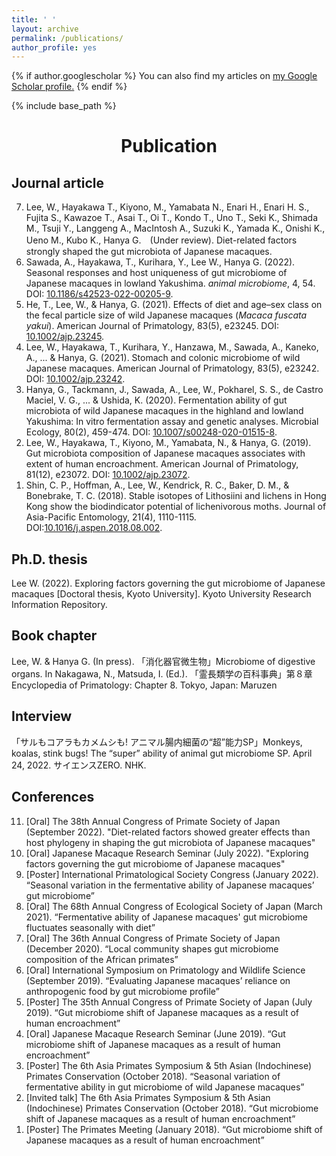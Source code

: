 ```yaml
---
title: ' '
layout: archive
permalink: /publications/
author_profile: yes
---
```


{% if author.googlescholar %}
  You can also find my articles on <u><a href="{{author.googlescholar}}">my Google Scholar profile</a>.</u>
{% endif %}

{% include base_path %}

<div style="text-align: center"> <h1>Publication</h1> </div>

Journal article
------
<ol reversed>  
    <li>Lee, W., Hayakawa T., Kiyono, M., Yamabata N., Enari H., Enari H. S., Fujita S., Kawazoe T., Asai T., Oi T., Kondo T., Uno T., Seki K., Shimada M., Tsuji Y., Langgeng A., MacIntosh A., Suzuki K., Yamada K., Onishi K., Ueno M., Kubo K., Hanya G.　(Under review). Diet-related factors strongly shaped the gut microbiota of Japanese macaques.</li>
    <li>Sawada, A., Hayakawa, T., Kurihara, Y., Lee W., Hanya G. (2022). Seasonal responses and host uniqueness of gut microbiome of Japanese macaques in lowland Yakushima. <i>animal microbiome</i>, 4, 54. DOI: <a href="https://doi.org/10.1186/s42523-022-00205-9">10.1186/s42523-022-00205-9</a>.</li>
    <li>He, T., Lee, W., & Hanya, G. (2021). Effects of diet and age–sex class on the fecal particle size of wild Japanese macaques (<i>Macaca fuscata yakui</i>). American Journal of Primatology, 83(5), e23245. DOI: <a href="https://doi.org/10.1002/ajp.23245">10.1002/ajp.23245</a>. </li>  
    <li>Lee, W., Hayakawa, T., Kurihara, Y., Hanzawa, M., Sawada, A., Kaneko, A., ... & Hanya, G. (2021). Stomach and colonic microbiome of wild Japanese macaques. American Journal of Primatology, 83(5), e23242. DOI: <a href="https://doi.org/10.1002/ajp.23242">10.1002/ajp.23242</a>. </li>  
    <li>Hanya, G., Tackmann, J., Sawada, A., Lee, W., Pokharel, S. S., de Castro Maciel, V. G., ... & Ushida, K. (2020). Fermentation ability of gut microbiota of wild Japanese macaques in the highland and lowland Yakushima: In vitro fermentation assay and genetic analyses. Microbial Ecology, 80(2), 459-474. DOI: <a href="https://doi.org/10.1007/s00248-020-01515-8">10.1007/s00248-020-01515-8</a>. </li>  
    <li>Lee, W., Hayakawa, T., Kiyono, M., Yamabata, N., & Hanya, G. (2019). Gut microbiota composition of Japanese macaques associates with extent of human encroachment. American Journal of Primatology, 81(12), e23072. DOI: <a href="https://doi.org/10.1002/ajp.23072">10.1002/ajp.23072</a>. </li>  
    <li>Shin, C. P., Hoffman, A., Lee, W., Kendrick, R. C., Baker, D. M., & Bonebrake, T. C. (2018). Stable isotopes of Lithosiini and lichens in Hong Kong show the biodindicator potential of lichenivorous moths. Journal of Asia-Pacific Entomology, 21(4), 1110-1115. DOI:<a href="https://doi.org/10.1016/j.aspen.2018.08.002">10.1016/j.aspen.2018.08.002</a>.</li>  
</ol>  

Ph.D. thesis
------

Lee W. (2022). Exploring factors governing the gut microbiome of Japanese macaques [Doctoral thesis, Kyoto University]. Kyoto University Research Information Repository. 

Book chapter
------

Lee, W. & Hanya G. (In press). 「消化器官微生物」Microbiome of digestive organs. In Nakagawa, N., Matsuda, I. (Ed.). 「霊長類学の百科事典」第８章Encyclopedia of Primatology: Chapter 8. Tokyo, Japan: Maruzen

Interview
------

「サルもコアラもカメムシも! アニマル腸内細菌の“超”能力SP」Monkeys, koalas, stink bugs! The “super” ability of animal gut microbiome SP. April 24, 2022. サイエンスZERO. NHK.

Conferences
------
<ol reversed>  
  <li>[Oral] The 38th Annual Congress of Primate Society of Japan (September 2022). "Diet-related factors showed greater effects than host phylogeny in shaping the gut microbiota of Japanese macaques"</li>
  <li>[Oral] Japanese Macaque Research Seminar (July 2022). "Exploring factors governing the gut microbiome of Japanese macaques"</li>
  <li>[Poster] International Primatological Society Congress (January 2022). “Seasonal variation in the fermentative ability of Japanese macaques’ gut microbiome”</li>
  <li>[Oral] The 68th Annual Congress of Ecological Society of Japan (March 2021). “Fermentative ability of Japanese macaques' gut microbiome fluctuates seasonally with diet” </li>
  <li>[Oral] The 36th Annual Congress of Primate Society of Japan (December 2020). “Local community shapes gut microbiome composition of the African primates”</li>
  <li>[Oral] International Symposium on Primatology and Wildlife Science (September 2019). “Evaluating Japanese macaques’ reliance on anthropogenic food by gut microbiome profile”</li>
  <li>[Poster] The 35th Annual Congress of Primate Society of Japan (July 2019). “Gut microbiome shift of Japanese macaques as a result of human encroachment”</li>
  <li>[Oral] Japanese Macaque Research Seminar (June 2019). “Gut microbiome shift of Japanese macaques as a result of human encroachment”</li>
  <li>[Poster] The 6th Asia Primates Symposium & 5th Asian (Indochinese) Primates Conservation (October 2018). “Seasonal variation of fermentative ability in gut microbiome of wild Japanese macaques”</li>
  <li>[Invited talk] The 6th Asia Primates Symposium & 5th Asian (Indochinese) Primates Conservation (October 2018). “Gut microbiome shift of Japanese macaques as a result of human encroachment”</li>
  <li>[Poster] The Primates Meeting (January 2018). “Gut microbiome shift of Japanese macaques as a result of human encroachment”</li>
</ol>  

